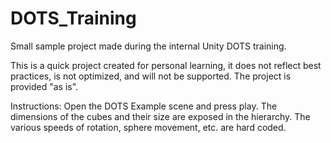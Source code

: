 # DOTS_Training
Small sample project made during the internal Unity DOTS training.

This is a quick project created for personal learning, it does not reflect best practices, is not optimized, and will not be supported.
The project is provided "as is".

Instructions:
Open the DOTS Example scene and press play.
The dimensions of the cubes and their size are exposed in the hierarchy. The various speeds of rotation, sphere movement, etc. are hard coded.
